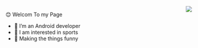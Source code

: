 <img align="right" src="https://github-readme-stats.vercel.app/api?username=fcy354268003&show_icons=true&icon_color=CE1D2D&text_color=718096&bg_color=ffffff&hide_title=true" />

😊 Welcom To my Page
- 👀 I’m an Android developer
- 🏀 I am interested in sports
- 🎉 Making the things funny


<!---
fcy354268003/fcy354268003 is a ✨ special ✨ repository because its `README.md` (this file) appears on your GitHub profile.
You can click the Preview link to take a look at your changes.
--->
